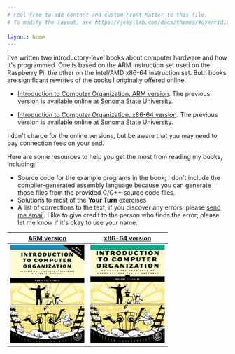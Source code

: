 ```yaml
---
# Feel free to add content and custom Front Matter to this file.
# To modify the layout, see https://jekyllrb.com/docs/themes/#overriding-theme-defaults

layout: home
---
```

I've written two introductory-level books about computer hardware and how it's programmed. One is based on the ARM instruction set used on the Raspberry Pi, the other on the Intel/AMD x86-64 instruction set. Both books are significant rewrites of the books I originally offered online.

- [Introduction to Computer Organization, ARM version](https://nostarch.com/introcomputerorgforarm).
The previous version is available online at 
[Sonoma State University](https://bob.cs.sonoma.edu/IntroCompOrg-RPi/intro-co-rpi.html).

- [Introduction to Computer Organization, x86-64 version](https://nostarch.com/introcomporg/).
The previous version is available online at 
[Sonoma State University](https://bob.cs.sonoma.edu/IntroCompOrg-x64/book.html).

I don't charge for the online versions, but be aware that you may need to pay connection fees on your end.

Here are some resources to help you get the most from reading my books, including:
- Source code for the example programs in the book; I don't include the compiler-generated assembly language because you can generate those files from the provided C/C++ source code files.
- Solutions to most of the **Your Turn** exercises
- A list of corrections to the text; if you discover any errors, please [send me email](<mailto:bob@computer.org> "email at bottom"). I like to give credit to the person who finds the error; please let me know if it's okay to use your name.

[ARM version](./itco_ARM/)  |  [x86-64 version](./itco_x86-64/)
:--------------------------:|:--------------------------------:|
![ARM cover](./assets/images/IntroCompOrgARM_frontcover.webp) | ![x86 cover](./assets/images/ComputerOrganization.png)

